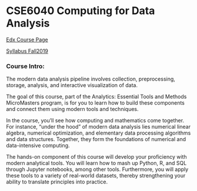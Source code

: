 # CSE6040 Computing for Data Analysis
 
 [Edx Course Page](https://www.edx.org/course/computing-for-data-analysis)

[Syllabus Fall2019](https://github.com/Alexxxalot/GA-Analytics-MicroMaster/blob/main/CSE6040%20Computing%20for%20Data%20Analysis/Syllabus__Final__-_CSE_6040-x-_Intro_to..._for_Data_Analysis__Fall_2019_-_HackMD.pdf)


### Course Intro:
The modern data analysis pipeline involves collection, preprocessing, storage, analysis, and interactive visualization of data.  

The goal of this course, part of the Analytics: Essential Tools and Methods MicroMasters program, is for you to learn how to build these components and connect them using modern tools and techniques.  

In the course, you’ll see how computing and mathematics come together. For instance, “under the hood” of modern data analysis lies numerical linear algebra, numerical optimization, and elementary data processing algorithms and data structures. Together, they form the foundations of numerical and data-intensive computing.  

The hands-on component of this course will develop your proficiency with modern analytical tools. You will learn how to mash up Python, R, and SQL through Jupyter notebooks, among other tools. Furthermore, you will apply these tools to a variety of real-world datasets, thereby strengthening your ability to translate principles into practice.  
